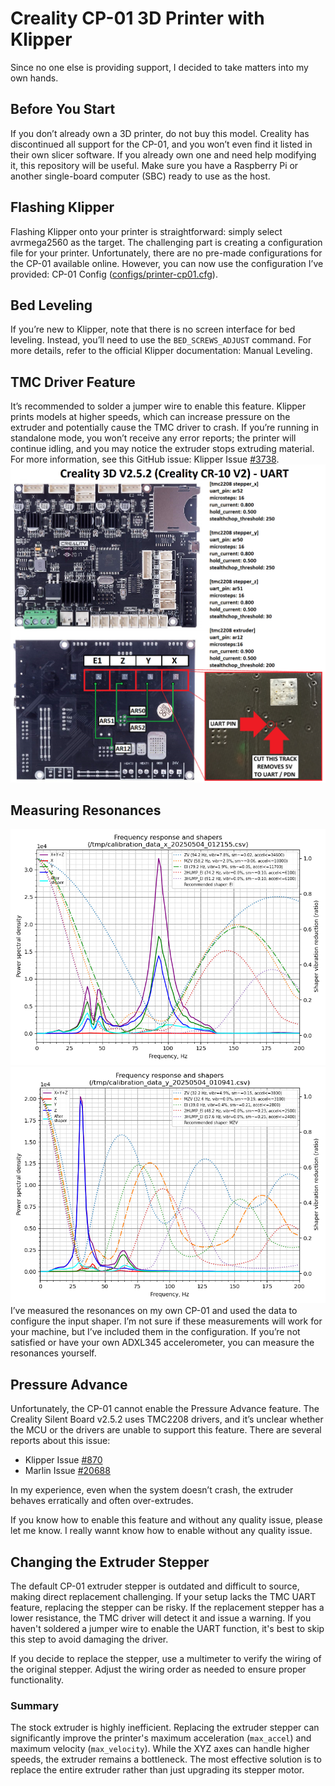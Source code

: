 
# Creality CP-01 3D Printer with Klipper
Since no one else is providing support, I decided to take matters into my own hands.

## Before You Start
If you don’t already own a 3D printer, do not buy this model. Creality has discontinued all support for the CP-01, and you won’t even find it listed in their own slicer software. If you already own one and need help modifying it, this repository will be useful.
Make sure you have a Raspberry Pi or another single-board computer (SBC) ready to use as the host.

## Flashing Klipper
Flashing Klipper onto your printer is straightforward: simply select avrmega2560 as the target. The challenging part is creating a configuration file for your printer. Unfortunately, there are no pre-made configurations for the CP-01 available online. However, you can now use the configuration I’ve provided: CP-01 Config ([configs/printer-cp01.cfg](configs/printer-cp01.cfg)).

## Bed Leveling
If you’re new to Klipper, note that there is no screen interface for bed leveling. Instead, you’ll need to use the ```BED_SCREWS_ADJUST``` command.
For more details, refer to the official Klipper documentation: Manual Leveling.

## TMC Driver Feature
It’s recommended to solder a jumper wire to enable this feature. Klipper prints models at higher speeds, which can increase pressure on the extruder and potentially cause the TMC driver to crash. If you’re running in standalone mode, you won’t receive any error reports; the printer will continue idling, and you may notice the extruder stops extruding material. For more information, see this GitHub issue: Klipper Issue [#3738](https://github.com/Klipper3d/klipper/issues/3738#issuecomment-757184030).
![CP-01 UART](images/UART.png)

## Measuring Resonances

![X](images/shaper_calibrate_x.webp)
![Y](images/shaper_calibrate_y.webp)
I’ve measured the resonances on my own CP-01 and used the data to configure the input shaper. I’m not sure if these measurements will work for your machine, but I’ve included them in the configuration. If you’re not satisfied or have your own ADXL345 accelerometer, you can measure the resonances yourself.


## Pressure Advance
Unfortunately, the CP-01 cannot enable the Pressure Advance feature. The Creality Silent Board v2.5.2 uses TMC2208 drivers, and it’s unclear whether the MCU or the drivers are unable to support this feature.
There are several reports about this issue:

- Klipper Issue [#870](https://github.com/Klipper3d/klipper/issues/870)
- Marlin Issue [#20688](https://github.com/MarlinFirmware/Marlin/issues/20688)

In my experience, even when the system doesn’t crash, the extruder behaves erratically and often over-extrudes.

If you know how to enable this feature and without any quality issue, please let me know. I really wannt know how to enable without any quality issue.


## Changing the Extruder Stepper

The default CP-01 extruder stepper is outdated and difficult to source, making direct replacement challenging. If your setup lacks the TMC UART feature, replacing the stepper can be risky. If the replacement stepper has a lower resistance, the TMC driver will detect it and issue a warning. If you haven't soldered a jumper wire to enable the UART function, it's best to skip this step to avoid damaging the driver.

If you decide to replace the stepper, use a multimeter to verify the wiring of the original stepper. Adjust the wiring order as needed to ensure proper functionality.

### Summary

The stock extruder is highly inefficient. Replacing the extruder stepper can significantly improve the printer's maximum acceleration (`max_accel`) and maximum velocity (`max_velocity`). While the XYZ axes can handle higher speeds, the extruder remains a bottleneck. The most effective solution is to replace the entire extruder rather than just upgrading its stepper motor.